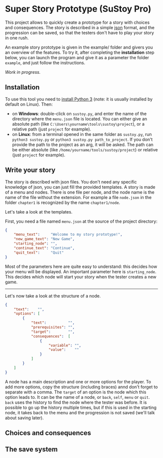Super Story Prototype (SuStoy Pro)
===

This project allows to quickly create a prototype for a story with choices and consequences. The story is described in a simple [json](https://en.wikipedia.org/wiki/JSON) format, and the progression can be saved, so that the testers don't have to play your story in one rush.

An example story prototype is given in the example/ folder and givers you an overview of the features. To try it, after completing the **installation** step below, you can launch the program and give it as a parameter the folder `example`, and just follow the instructions.

_Work in progress._

## Installation
To use this tool you need to [install Python 3](https://www.python.org/downloads/) (note: it is usually installed by default on Linux). Then:
- on **Windows**: double-click on `sustoy.py`, and enter the name of the directory where the `menu.json` file is located. You can either give an absolute path (like `C:\Users\yourname\tools\sustoy\project`), or a relative path (just `project` for example).
- on **Linux**: from a terminal opened in the same folder as `sustoy.py`, run `python3 sustoy.py` or `python3 sustoy.py path_to_project`. If you don't provide the path to the project as an arg, it will be asked. The path can be either absolute (like `/home/yourname/tools/sustoy/project`) or relative (just `project` for example).

## Write your story
The story is described with json files. You don't need any specific knowledge of json, you can just fill the provided templates.
A story is made of a menu and nodes. There is one file per node, and the node name is the name of the file without the extension. For example a file `node.json` in the folder `chapter1` is recognized by the name `chapter1/node`.

Let's take a look at the templates.

First, you need a file named `menu.json` at the source of the project directory:
```json
{
	"menu_text":     "Welcome to my story prototype!",
	"new_game_text": "New Game",
	"starting_node": "",
	"continue_text": "Continue",
	"quit_text":     "Quit"
}
```
Most of the parameters here are quite easy to understand: this decides how your menu will be displayed.
An important parameter here is `starting_node`. This decides which node will start your story when the tester creates a new game.

---

Let's now take a look at the structure of a node.
```json
{
	"text":    "",
	"options": [
		{
			"text":          "",
			"prerequisites": "",
			"target":        "",
			"consequences":  [
				{
					"variable": "",
					"value":    ""
				}
			]
		}
	]
}
```
A node has a main description and one or more options for the player. To add more options, copy the structure (including braces) annd don't forget to separate with a comma. The `target` of an option is the node which this option leads to. It can be the name of a node, or `back`, `self`, `menu` or `quit`. `back` uses the history to find the node where the tester was before. It is possible to go up the history multiple times, but if this is used in the starting node, it takes back to the menu and the progression is not saved (we'll talk about saving later).


## Choices and consequences

## The save system
